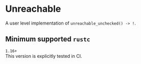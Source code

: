 # Unreachable
A user level implementation of `unreachable_unchecked() -> !`.

## Minimum supported `rustc`
`1.16+`<br>
This version is explicitly tested in CI.